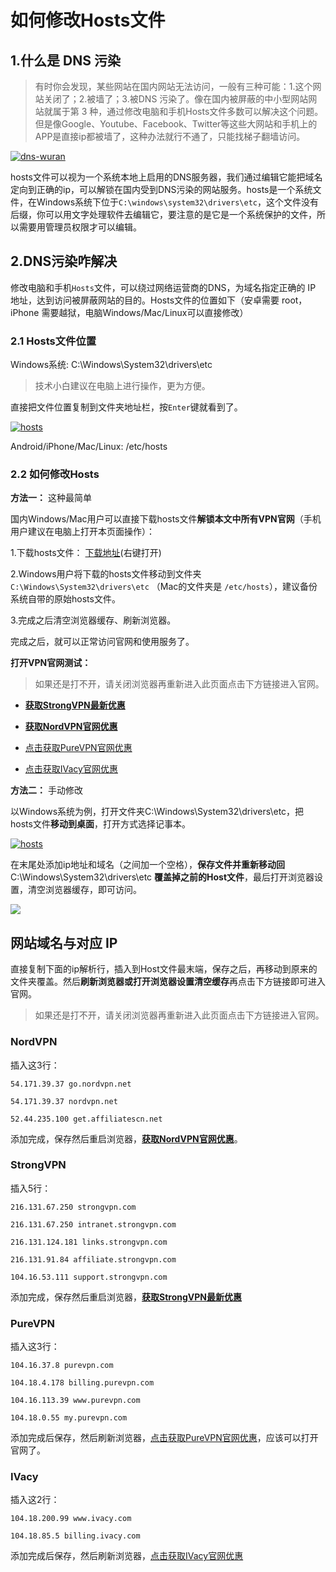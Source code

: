 
# 如何修改Hosts文件

## 1.什么是 DNS 污染

>有时你会发现，某些网站在国内网站无法访问，一般有三种可能：1.这个网站关闭了；2.被墙了；3.被DNS 污染了。像在国内被屏蔽的中小型网站网站就属于第 3 种，通过修改电脑和手机Hosts文件多数可以解决这个问题。但是像Google、Youtube、Facebook、Twitter等这些大网站和手机上的APP是直接ip都被墙了，这种办法就行不通了，只能找梯子翻墙访问。

[![dns-wuran](dns-wuran.png)](#1%E4%BB%80%E4%B9%88%E6%98%AF-dns-%E6%B1%A1%E6%9F%93)

hosts文件可以视为一个系统本地上启用的DNS服务器，我们通过编辑它能把域名定向到正确的ip，可以解锁在国内受到DNS污染的网站服务。hosts是一个系统文件，在Windows系统下位于`C:\windows\system32\drivers\etc`，这个文件没有后缀，你可以用文字处理软件去编辑它，要注意的是它是一个系统保护的文件，所以需要用管理员权限才可以编辑。

## 2.DNS污染咋解决

修改电脑和手机`Hosts`文件，可以绕过网络运营商的DNS，为域名指定正确的 IP 地址，达到访问被屏蔽网站的目的。Hosts文件的位置如下（安卓需要 root，iPhone 需要越狱，电脑Windows/Mac/Linux可以直接修改）

### 2.1 Hosts文件位置

Windows系统: C:\Windows\System32\drivers\etc

>技术小白建议在电脑上进行操作，更为方便。

直接把文件位置复制到文件夹地址栏，按`Enter`键就看到了。

[![hosts](hosts.png)](#21-hosts文件位置)

Android/iPhone/Mac/Linux: /etc/hosts

### 2.2 如何修改Hosts

**方法一：** 这种最简单

国内Windows/Mac用户可以直接下载hosts文件**解锁本文中所有VPN官网**（手机用户建议在电脑上打开本页面操作）：

1.下载hosts文件： <a rel="nofollow noopener" href="http://linkv.org/download/hosts" target="_blank"> 下载地址</a>(右键打开)

2.Windows用户将下载的hosts文件移动到文件夹 `C:\Windows\System32\drivers\etc` （Mac的文件夹是 `/etc/hosts`），建议备份系统自带的原始hosts文件。

3.完成之后清空浏览器缓存、刷新浏览器。

完成之后，就可以正常访问官网和使用服务了。

**打开VPN官网测试：**

>如果还是打不开，请关闭浏览器再重新进入此页面点击下方链接进入官网。

- [**获取StrongVPN最新优惠**](https://linkv.org/strongcn/)

- [**获取NordVPN官网优惠**](https://linkv.org/nord/)

- [点击获取PureVPN官网优惠](https://linkv.org/pure/)

- [点击获取IVacy官网优惠](https://linkv.org/ivacy/)


**方法二：** 手动修改

以Windows系统为例，打开文件夹C:\Windows\System32\drivers\etc，把 hosts文件**移动到桌面**，打开方式选择记事本。

[![hosts](hosts-open.png)](#22-如何修改hosts)

在末尾处添加ip地址和域名（之间加一个空格），**保存文件并重新移动回** C:\Windows\System32\drivers\etc **覆盖掉之前的Host文件**，最后打开浏览器设置，清空浏览器缓存，即可访问。

[![](hosts-edit.png)](#22-如何修改hosts)

## 网站域名与对应 IP

直接复制下面的ip解析行，插入到Host文件最末端，保存之后，再移动到原来的文件夹覆盖。然后**刷新浏览器或打开浏览器设置清空缓存**再点击下方链接即可进入官网。

>如果还是打不开，请关闭浏览器再重新进入此页面点击下方链接进入官网。



### NordVPN

插入这3行：

`54.171.39.37 go.nordvpn.net`

`54.171.39.37 nordvpn.net`

`52.44.235.100 get.affiliatescn.net`

添加完成，保存然后重启浏览器，[**获取NordVPN官网优惠**](http://linkv.org/nord)。

### StrongVPN

插入5行：

`216.131.67.250 strongvpn.com`

`216.131.67.250 intranet.strongvpn.com`

`216.131.124.181 links.strongvpn.com`

`216.131.91.84 affiliate.strongvpn.com`

`104.16.53.111 support.strongvpn.com`

添加完成，保存然后重启浏览器，[**获取StrongVPN最新优惠**](https://linkv.org/strongcn/)

### PureVPN

插入这3行：

`104.16.37.8 purevpn.com`

`104.18.4.178 billing.purevpn.com`

`104.16.113.39 www.purevpn.com`

`104.18.0.55 my.purevpn.com`

添加完成后保存，然后刷新浏览器，[点击获取PureVPN官网优惠](https://linkv.org/pure/)，应该可以打开官网了。

### IVacy

插入这2行：

`104.18.200.99 www.ivacy.com`

`104.18.85.5 billing.ivacy.com`

添加完成后保存，然后刷新浏览器，[点击获取IVacy官网优惠](https://linkv.org/ivacy/)
